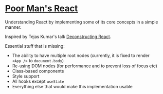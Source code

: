 # [Poor Man's React](https://nikeee.github.io/poor-mans-react)
Understanding React by implementing some of its core concepts in a simple manner.

Inspired by Tejas Kumar's talk [Deconstructing React](https://www.youtube.com/watch?v=f2mMOiCSj5c).

Essential stuff that is missing:
- The ability to have multiple root nodes (currently, it is fixed to render `<App />` to `document.body`)
- Re-using DOM nodes (for performance and to prevent loss of focus etc)
- Class-based components
- Style support
- All hooks except `useState`
- Everything else that would make this implementation usable
